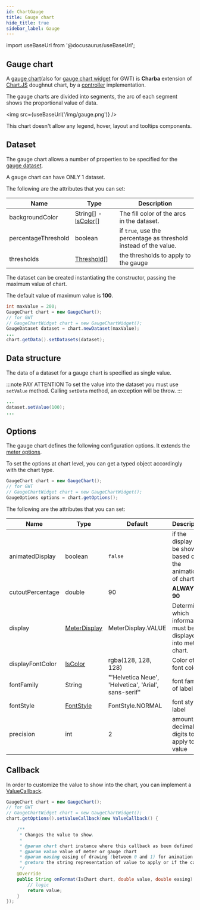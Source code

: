 ```yaml
---
id: ChartGauge
title: Gauge chart
hide_title: true
sidebar_label: Gauge
---
```

import useBaseUrl from '@docusaurus/useBaseUrl';

## Gauge chart

A [gauge chart](http://www.pepstock.org/Charba/3.3/org/pepstock/charba/client/impl/charts/GaugeChart.html)(also for [gauge chart widget](http://www.pepstock.org/Charba/3.3/org/pepstock/charba/client/gwt/widgets/GaugeChartWidget.html) for GWT) is **Charba** extension of [Chart.JS](http://www.chartjs.org/) doughnut chart, by a [controller](Controllers) implementation.

The gauge charts are divided into segments, the arc of each segment shows the proportional value of data.

<img src={useBaseUrl('/img/gauge.png')} />

This chart doesn't allow any legend, hover, layout and tooltips components.

## Dataset

The gauge chart allows a number of properties to be specified for the [gauge dataset](http://www.pepstock.org/Charba/3.3/org/pepstock/charba/client/impl/charts/GaugeDataset.html). 

A gauge chart can have ONLY 1 dataset.

The following are the attributes that you can set:

| Name | Type | Description
| ---- | ---- | -----------
| backgroundColor | String[] - [IsColor](http://www.pepstock.org/Charba/3.3/org/pepstock/charba/client/colors/IsColor.html)[] | The fill color of the arcs in the dataset. 
| percentageThreshold | boolean | if `true`, use the percentage as threshold instead of the value. 
| thresholds | [Threshold](http://www.pepstock.org/Charba/3.3/org/pepstock/charba/client/impl/charts/Threshold.html)[] | the thresholds to apply to the gauge 

The dataset can be created instantiating the constructor, passing the maximum value of chart.

The default value of maximum value is **100**.

```java
int maxValue = 200;
GaugeChart chart = new GaugeChart();
// for GWT
// GaugeChartWidget chart = new GaugeChartWidget();
GaugeDataset dataset = chart.newDataset(maxValue);
...
chart.getData().setDatasets(dataset);
```

## Data structure

The data of a dataset for a gauge chart is specified as single value. 

:::note PAY ATTENTION
To set the value into the dataset you must use `setValue` method. Calling `setData` method, an exception will be throw. 
:::

```java
...
dataset.setValue(100);
...
```

## Options

The gauge chart defines the following configuration options. It extends the [meter options](ChartMeter).

To set the options at chart level, you can get a typed object accordingly with the chart type.

```java
GaugeChart chart = new GaugeChart();
// for GWT
// GaugeChartWidget chart = new GaugeChartWidget();
GaugeOptions options = chart.getOptions();
```

The following are the attributes that you can set:

| Name | Type | Default | Description
| ---- | ---- | ------- | -----------
| animatedDisplay | boolean | `false` | if the display will be shown based on the animation of chart.
| cutoutPercentage | double | 90 | **ALWAYS 90** 
| display | [MeterDisplay](http://www.pepstock.org/Charba/3.3/org/pepstock/charba/client/impl/charts/MeterDisplay.html) | MeterDisplay.VALUE | Determines which information must be displayed into meter chart.
| displayFontColor | [IsColor](http://www.pepstock.org/Charba/3.3/org/pepstock/charba/client/colors/IsColor.html) | rgba(128, 128, 128) | Color of font color 
| fontFamily | String | "'Helvetica Neue', 'Helvetica', 'Arial', sans-serif" | font family of label 
| fontStyle | [FontStyle](http://www.pepstock.org/Charba/3.3/org/pepstock/charba/client/enums/FontStyle.html)  | FontStyle.NORMAL |  font style of label
| precision | int | 2 | amount to decimals digits to apply to the value

## Callback

In order to customize the value to show into the chart, you can implement a [ValueCallback](http://www.pepstock.org/Charba/3.3/org/pepstock/charba/client/callbacks/ValueCallback.html).

```java
GaugeChart chart = new GaugeChart();
// for GWT
// GaugeChartWidget chart = new GaugeChartWidget();
chart.getOptions().setValueCallback(new ValueCallback() {

	/**
	 * Changes the value to show.
	 * 
	 * @param chart chart instance where this callback as been defined
	 * @param value value of meter or gauge chart
	 * @param easing easing of drawing (between 0 and 1) for animation
	 * @return the string representation of value to apply or if the callback returns <code>null</code> to use default.
	 */			
	@Override
	public String onFormat(IsChart chart, double value, double easing) {
		// logic
		return value;
	}
});
```
